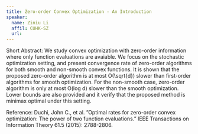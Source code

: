 ```yaml
---
title: Zero-order Convex Optimization - An Introduction
speaker:
  name: Ziniu Li
  affil: CUHK-SZ
  url: 
---
```


Short Abstract: We study convex optimization with zero-order information where only function evaluations are avaiable. We focus on the stochastic optimization setting, and present convergence rate of zero-order algorithms for both smooth and non-smooth convex functions. It is shown that the proposed zero-order algorithm is at most O(\sqrt{d}) slower than first-order algorithms for smooth optimization. For the non-smooth case, zero-order algorithm is only at most O(log d) slower than the smooth optimization. Lower bounds are also provided and it verify that the proposed method is minimax optimal under this setting.

Reference:
Duchi, John C., et al. ”Optimal rates for zero-order convex optimization: The power of two function evaluations.” IEEE Transactions on Information Theory 61.5 (2015): 2788-2806.

